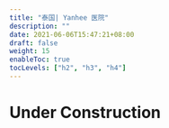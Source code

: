 ```yaml
---
title: "泰国| Yanhee 医院"
description: ""
date: 2021-06-06T15:47:21+08:00
draft: false
weight: 15
enableToc: true
tocLevels: ["h2", "h3", "h4"]
---
```

# Under Construction